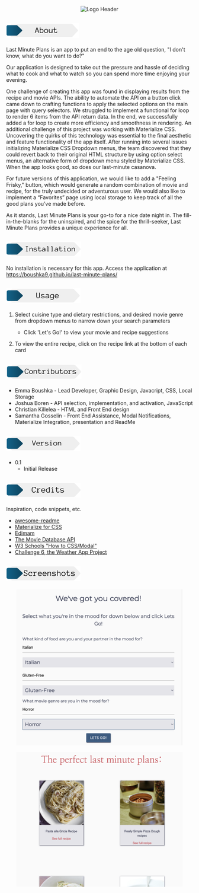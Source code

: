 <p align="center">
    <img src="./readmeassets/last minute plans.png" alt="Logo Header" width=450px>
</p>

## <img src="./readmeassets/about.png" alt="About Header" height="40px">

Last Minute Plans is an app to put an end to the age old question, "I don't know, what do you want to do?"

Our application is designed to take out the pressure and hassle of deciding what to cook and what to watch so you can spend more time enjoying your evening. 

One challenge of creating this app was found in displaying results from the recipe and movie APIs. The ability to automate the API on a button click came down to crafting functions to apply the selected options on the main page with query selectors. 
We struggled to implement a functional for loop to render 6 items from the API return data. In the end, we successfully added a for loop to create more efficiency and smoothness in rendering. 
An additional challenge of this project was working with Materialize CSS. Uncovering the quirks of this technology was essential to the final aesthetic and feature functionality of the app itself. 
After running into several issues initializing Materialize CSS Dropdown menus, the team discovered that they could revert back to their original HTML structure by using option select menus, an alternative form of dropdown menu styled by Materialize CSS. When the app looks good, so does our last-minute casanova.

For future versions of this application, we would like to add a "Feeling Frisky," button, which would generate a random combination of movie and recipe, for the truly undecided or adventurous user. 
We would also like to implement a “Favorites” page using local storage to keep track of all the good plans you’ve made before.

As it stands, Last Minute Plans is your go-to for a nice date night in. The fill-in-the-blanks for the uninspired, and the spice for the thrill-seeker, Last Minute Plans provides a unique experience for all.


## <img src="./readmeassets/installation.png" alt="Installation Header" height="40px">

No installation is necessary for this app. Access the application at https://boushka9.github.io/last-minute-plans/ 


## <img src="./readmeassets/usage.png" alt="Usage Header" height="40px">

1. Select cuisine type and dietary restrictions, and desired movie genre from dropdown menus to narrow down your search parameters
    - Click 'Let's Go!' to view your movie and recipe suggestions

2. To view the entire recipe, click on the recipe link at the bottom of each card

## <img src="./readmeassets/contributors.png" alt="Contributors Header" height="40px">

* Emma Boushka - Lead Developer, Graphic Design, Javacript, CSS, Local Storage
* Joshua Boren - API selection, implementation, and activation, JavaScript
* Christian Killelea - HTML and Front End design
* Samantha Gosselin - Front End Assistance, Modal Notifications, Materialize Integration, presentation and ReadMe


## <img src="./readmeassets/version.png" alt="Version Header" height="40px">

* 0.1
    * Initial Release


## <img src="./readmeassets/credits.png" alt="Credits Header" height="40px">

Inspiration, code snippets, etc.
* [awesome-readme](https://github.com/matiassingers/awesome-readme)
* [Materialize for CSS](https://materializecss.com/)
* [Edimam](https://www.edamam.com/)
* [The Movie Database API](https://www.themoviedb.org/)
* [W3 Schools "How to CSS/Modal"](https://www.w3schools.com/howto/howto_css_modals.asp)
* [Challenge 6, the Weather App Project](https://boushka9.github.io/rainy-plastic-plants/)


## <img src="./readmeassets/screenshots.png" alt="screenshots Header" height="40px">

<p align="center">
    <img src="./readmeassets/options.png" alt="Selection menus" width=450px style="margin: 0 0 15px 0">
    <br>
    <img src="./readmeassets/resultspage.png" alt="Your Results" width="450" style="margin: 0 0 15px 0"/>
</p>
